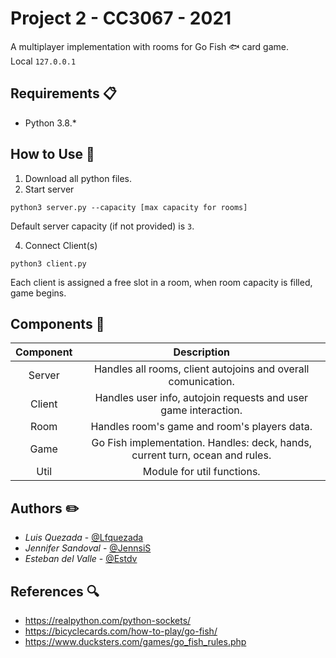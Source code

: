 # Project 2 - CC3067 - 2021
A multiplayer implementation with rooms for Go Fish :fish: card game.<br>
Local `127.0.0.1`


## Requirements  :clipboard:
* Python 3.8.*

## How to Use  :rocket:
1. Download all python files.
2. Start server
```
python3 server.py --capacity [max capacity for rooms]
```
Default server capacity (if not provided) is `3`.

4. Connect Client(s)
```
python3 client.py
```
Each client is assigned a free slot in a room, when room capacity is filled, game begins.

## Components  :open_file_folder:
Component | Description |
:---: | :---: |
Server | Handles all rooms, client autojoins and overall comunication. |
Client | Handles user info, autojoin requests and user game interaction. |
Room | Handles room's game and room's players data. |
Game | Go Fish implementation. Handles: deck, hands, current turn, ocean and rules. |
Util | Module for util functions. |

## Authors  :pencil2:
- *Luis Quezada* - [@Lfquezada](https://github.com/Lfquezada)
- *Jennifer Sandoval* - [@JennsiS](https://github.com/JennsiS)
- *Esteban del Valle* - [@Estdv](https://github.com/Estdv)

## References  :mag:
* https://realpython.com/python-sockets/
* https://bicyclecards.com/how-to-play/go-fish/
* https://www.ducksters.com/games/go_fish_rules.php
